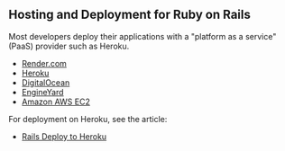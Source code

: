 ## Hosting and Deployment for Ruby on Rails

Most developers deploy their applications with a "platform as a service" (PaaS) provider such as Heroku.

- [Render.com](https://render.com/)
- [Heroku](http://www.heroku.com/)
- [DigitalOcean](https://www.digitalocean.com/)
- [EngineYard](http://www.engineyard.com/)
- [Amazon AWS EC2](https://aws.amazon.com/ec2/)

For deployment on Heroku, see the article:

- [Rails Deploy to Heroku](https://guides.railsapps.org/rails-deploy-to-heroku.html)
